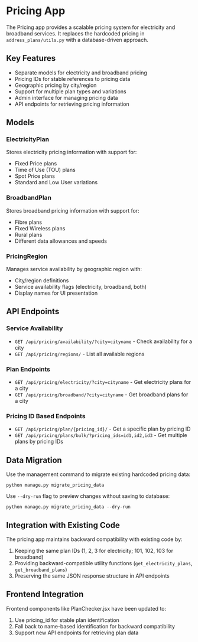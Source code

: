 # Pricing App

The Pricing app provides a scalable pricing system for electricity and broadband services. 
It replaces the hardcoded pricing in `address_plans/utils.py` with a database-driven approach.

## Key Features

- Separate models for electricity and broadband pricing
- Pricing IDs for stable references to pricing data
- Geographic pricing by city/region
- Support for multiple plan types and variations
- Admin interface for managing pricing data
- API endpoints for retrieving pricing information

## Models

### ElectricityPlan

Stores electricity pricing information with support for:
- Fixed Price plans
- Time of Use (TOU) plans
- Spot Price plans
- Standard and Low User variations

### BroadbandPlan

Stores broadband pricing information with support for:
- Fibre plans
- Fixed Wireless plans
- Rural plans
- Different data allowances and speeds

### PricingRegion

Manages service availability by geographic region with:
- City/region definitions
- Service availability flags (electricity, broadband, both)
- Display names for UI presentation

## API Endpoints

### Service Availability

- `GET /api/pricing/availability/?city=cityname` - Check availability for a city
- `GET /api/pricing/regions/` - List all available regions

### Plan Endpoints

- `GET /api/pricing/electricity/?city=cityname` - Get electricity plans for a city
- `GET /api/pricing/broadband/?city=cityname` - Get broadband plans for a city

### Pricing ID Based Endpoints

- `GET /api/pricing/plan/{pricing_id}/` - Get a specific plan by pricing ID
- `GET /api/pricing/plans/bulk/?pricing_ids=id1,id2,id3` - Get multiple plans by pricing IDs

## Data Migration

Use the management command to migrate existing hardcoded pricing data:

```
python manage.py migrate_pricing_data
```

Use `--dry-run` flag to preview changes without saving to database:

```
python manage.py migrate_pricing_data --dry-run
```

## Integration with Existing Code

The pricing app maintains backward compatibility with existing code by:

1. Keeping the same plan IDs (1, 2, 3 for electricity; 101, 102, 103 for broadband)
2. Providing backward-compatible utility functions (`get_electricity_plans`, `get_broadband_plans`)
3. Preserving the same JSON response structure in API endpoints

## Frontend Integration

Frontend components like PlanChecker.jsx have been updated to:
1. Use pricing_id for stable plan identification
2. Fall back to name-based identification for backward compatibility
3. Support new API endpoints for retrieving plan data
